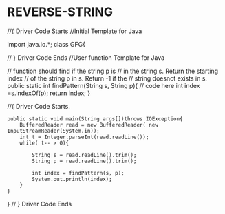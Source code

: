 # REVERSE-STRING
//{ Driver Code Starts
//Initial Template for Java

import java.io.*;
class GFG{
    
    
// } Driver Code Ends
//User function Template for Java


// function should find if the string p is
// in the string s. Return the starting index
// of the string p in s. Return -1 if the
// string doesnot exists in s.
public static int findPattern(String s, String p){
    // code here
    int index =s.indexOf(p);
    return index;
}


//{ Driver Code Starts.
    
    
    public static void main(String args[])throws IOException{
        BufferedReader read = new BufferedReader( new InputStreamReader(System.in));
        int t = Integer.parseInt(read.readLine());
        while( t-- > 0){
            
            String s = read.readLine().trim();
            String p = read.readLine().trim();
            
            int index = findPattern(s, p);
            System.out.println(index);
        }
    }
}
// } Driver Code Ends
